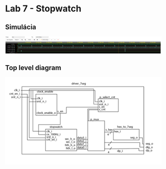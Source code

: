 # Lab 7 - Stopwatch

## Simulácia
![simulation](../../Images/lab_7_sim.png)

## Top level diagram

![diagram](../../Images/stopwatch.png)
